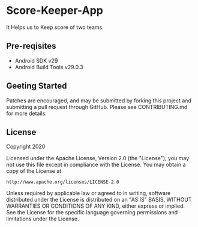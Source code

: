 # Score-Keeper-App
It Helps us to Keep score of two teams.
## Pre-reqisites
* Android SDK v29
* Android Build Tools v29.0.3
## Geeting Started
Patches are encouraged, and may be submitted by forking this project and submitting a pull request through GitHub. Please see CONTRIBUTING.md for more details.
## License
Copyright 2020

Licensed under the Apache License, Version 2.0 (the "License");
you may not use this file except in compliance with the License.
You may obtain a copy of the License at

    http://www.apache.org/licenses/LICENSE-2.0
  
Unless required by applicable law or agreed to in writing, software
distributed under the License is distributed on an "AS IS" BASIS,
WITHOUT WARRANTIES OR CONDITIONS OF ANY KIND, either express or implied.
See the License for the specific language governing permissions and
limitations under the License.
